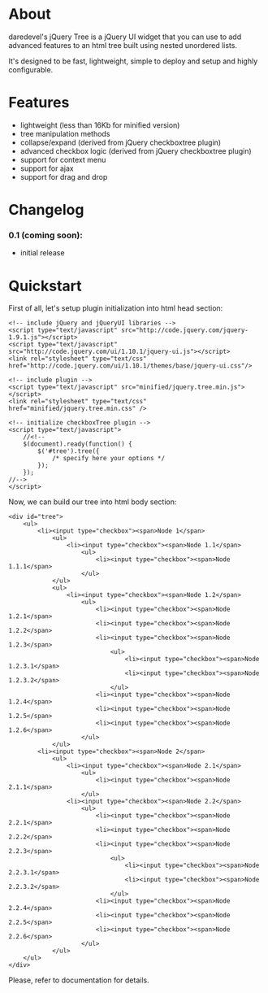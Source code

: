 # About
daredevel's jQuery Tree is a jQuery UI widget that you can use to add advanced features to an html tree built using nested unordered lists.

It's designed to be fast, lightweight, simple to deploy and setup and highly configurable.

# Features
* lightweight (less than 16Kb for minified version)
* tree manipulation methods
* collapse/expand (derived from jQuery checkboxtree plugin)
* advanced checkbox logic (derived from jQuery checkboxtree plugin)
* support for context menu
* support for ajax
* support for drag and drop

 
# Changelog
### 0.1 (coming soon):
* initial release

# Quickstart
First of all, let's setup plugin initialization into html head section:

    <!-- include jQuery and jQueryUI libraries -->
    <script type="text/javascript" src="http://code.jquery.com/jquery-1.9.1.js"></script>
    <script type="text/javascript" src="http://code.jquery.com/ui/1.10.1/jquery-ui.js"></script>
    <link rel="stylesheet" type="text/css" href="http://code.jquery.com/ui/1.10.1/themes/base/jquery-ui.css"/>

    <!-- include plugin -->
    <script type="text/javascript" src="minified/jquery.tree.min.js"></script>
    <link rel="stylesheet" type="text/css" href="minified/jquery.tree.min.css" />

    <!-- initialize checkboxTree plugin -->
    <script type="text/javascript">
        //<!--
        $(document).ready(function() {
            $('#tree').tree({
                /* specify here your options */
            });
        });
    //-->
    </script>
    
Now, we can build our tree into html body section:
    
    <div id="tree">
        <ul>
            <li><input type="checkbox"><span>Node 1</span>
                <ul>
                    <li><input type="checkbox"><span>Node 1.1</span>
                        <ul>
                            <li><input type="checkbox"><span>Node 1.1.1</span>
                        </ul>
                </ul>
                <ul>
                    <li><input type="checkbox"><span>Node 1.2</span>
                        <ul>
                            <li><input type="checkbox"><span>Node 1.2.1</span>
                            <li><input type="checkbox"><span>Node 1.2.2</span>
                            <li><input type="checkbox"><span>Node 1.2.3</span>
                                <ul>
                                    <li><input type="checkbox"><span>Node 1.2.3.1</span>
                                    <li><input type="checkbox"><span>Node 1.2.3.2</span>
                                </ul>
                            <li><input type="checkbox"><span>Node 1.2.4</span>
                            <li><input type="checkbox"><span>Node 1.2.5</span>
                            <li><input type="checkbox"><span>Node 1.2.6</span>
                        </ul>
                </ul>
            <li><input type="checkbox"><span>Node 2</span>
                <ul>
                    <li><input type="checkbox"><span>Node 2.1</span>
                        <ul>
                            <li><input type="checkbox"><span>Node 2.1.1</span>
                        </ul>
                    <li><input type="checkbox"><span>Node 2.2</span>
                        <ul>
                            <li><input type="checkbox"><span>Node 2.2.1</span>
                            <li><input type="checkbox"><span>Node 2.2.2</span>
                            <li><input type="checkbox"><span>Node 2.2.3</span>
                                <ul>
                                    <li><input type="checkbox"><span>Node 2.2.3.1</span>
                                    <li><input type="checkbox"><span>Node 2.2.3.2</span>
                                </ul>
                            <li><input type="checkbox"><span>Node 2.2.4</span>
                            <li><input type="checkbox"><span>Node 2.2.5</span>
                            <li><input type="checkbox"><span>Node 2.2.6</span>
                        </ul>
                </ul>
        </ul>
    </div>
    
Please, refer to documentation for details.
